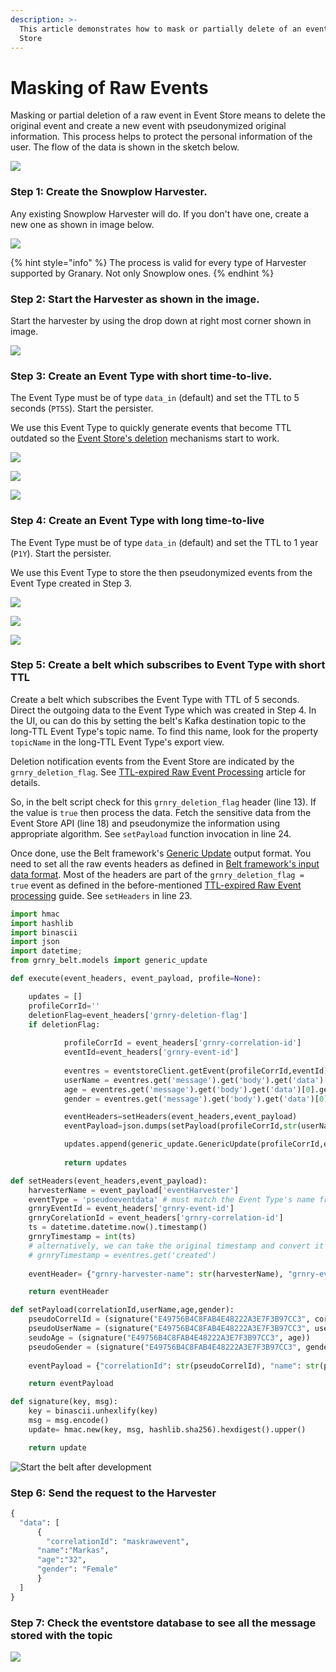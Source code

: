 ```yaml
---
description: >-
  This article demonstrates how to mask or partially delete of an event in Event
  Store
---
```


# Masking of Raw Events

Masking or partial deletion of a raw event in Event Store means to delete the original event and create a new event with pseudonymized original information. This process helps to protect the personal information of the user. The flow of the data is shown in the sketch below.

![](<../../../.gitbook/assets/image (8).png>)

### Step 1: Create the Snowplow Harvester.

Any existing Snowplow Harvester will do. If you don't have one, create a new one as shown in image below.&#x20;

![](<../../../.gitbook/assets/image (64).png>)

{% hint style="info" %}
The process is valid for every type of Harvester supported by Granary. Not only Snowplow ones.
{% endhint %}

###

### Step 2: Start the Harvester as shown in the image.

Start the harvester by using the drop down at right most corner shown in image.

![](<../../../.gitbook/assets/image (63).png>)

###

### Step 3: Create an Event Type with short time-to-live.

The Event Type must be of type `data_in` (default) and set the TTL to 5 seconds (`PT5S`). Start the persister.

We use this Event Type to quickly generate events that become TTL outdated so the [Event Store's deletion](../../../developer-reference/dataflow/event-store/deletion-of-raw-events.md) mechanisms start to work.

![](<../../../.gitbook/assets/image (66).png>)

![](<../../../.gitbook/assets/image (67).png>)

![](<../../../.gitbook/assets/image (68).png>)



### Step 4: Create an Event Type with long time-to-live

The Event Type must be of type `data_in` (default) and set the TTL to 1 year  (`P1Y`). Start the persister.

We use this Event Type to store the then pseudonymized events from the Event Type created in Step 3.

![](<../../../.gitbook/assets/image (69).png>)

![](<../../../.gitbook/assets/image (59).png>)

![](<../../../.gitbook/assets/image (61).png>)

###

### Step 5: Create a belt which subscribes to Event Type with short TTL

Create a belt which subscribes the Event Type with TTL of 5 seconds. Direct the outgoing data to the Event Type which was created in Step 4. In the UI, ou can do this by setting the belt's Kafka destination topic to the long-TTL Event Type's topic name. To find this name, look for the property `topicName` in the long-TTL Event Type's export view.

Deletion notification events from the Event Store are indicated by the `grnry_deletion_flag`. See [TTL-expired Raw Event Processing](../../data-in/best-practices-1/ttl-expired-raw-event-processing.md) article for details.

So, in the belt script check for this `grnry_deletion_flag` header (line 13). If the value is `true` then process the data. Fetch the sensitive data from the Event Store API (line 18) and pseudonymize the information using appropriate algorithm. See `setPayload` function invocation in line 24.

Once done, use the Belt framework's [Generic Update](../../../developer-reference/dataflow/belt-extractor.md#generic-update) output format. You need to set all the raw events headers as defined in [Belt framework's input data format](../../../developer-reference/dataflow/belt-extractor.md#input-data-format). Most of the headers are part of the `grnry_deletion_flag = true` event as defined in the before-mentioned [TTL-expired Raw Event processing](../../data-in/best-practices-1/ttl-expired-raw-event-processing.md) guide. See `setHeaders` in line 23.

```python
import hmac
import hashlib
import binascii
import json
import datetime;
from grnry_belt.models import generic_update

def execute(event_headers, event_payload, profile=None):

    updates = []
    profileCorrId=''
    deletionFlag=event_headers['grnry-deletion-flag']
    if deletionFlag:
        		           
            profileCorrId = event_headers['grnry-correlation-id']
            eventId=event_headers['grnry-event-id']
            
            eventres = eventstoreClient.getEvent(profileCorrId,eventId)
            userName = eventres.get('message').get('body').get('data')[0].get('name')
            age = eventres.get('message').get('body').get('data')[0].get('age')
            gender = eventres.get('message').get('body').get('data')[0].get('gender')

            eventHeaders=setHeaders(event_headers,event_payload)
            eventPayload=json.dumps(setPayload(profileCorrId,str(userName),str(age),str(gender)))

            updates.append(generic_update.GenericUpdate(profileCorrId,eventPayload,eventHeaders))
            
            return updates

def setHeaders(event_headers,event_payload):
    harvesterName = event_payload['eventHarvester']
    eventType = 'pseudoeventdata' # must match the Event Type's name from Step 4
    grnryEventId = event_headers['grnry-event-id']
    grnryCorelationId = event_headers['grnry-correlation-id']
    ts = datetime.datetime.now().timestamp()
    grnryTimestamp = int(ts) 
    # alternatively, we can take the original timestamp and convert it to UNIX millis
    # grnryTimestamp = eventres.get('created')
     
    eventHeader= {"grnry-harvester-name": str(harvesterName), "grnry-event-type": str(eventType), "grnry-correlation-id": str(grnryCorelationId), "grnry-event-timestamp": str(grnryTimestamp), "grnry-event-id": str(grnryEventId), "grnry-event-type-version": "1"}

    return eventHeader

def setPayload(correlationId,userName,age,gender):
    pseudoCorrelId = (signature("E49756B4C8FAB4E48222A3E7F3B97CC3", correlationId))
    pseudoUserName = (signature("E49756B4C8FAB4E48222A3E7F3B97CC3", userName))
    seudoAge = (signature("E49756B4C8FAB4E48222A3E7F3B97CC3", age))
    pseudoGender = (signature("E49756B4C8FAB4E48222A3E7F3B97CC3", gender))
 
    eventPayload = {"correlationId": str(pseudoCorrelId), "name": str(pseudoUserName), "age": str(pseudoAge), "gender": str(pseudoGender)}

    return eventPayload

def signature(key, msg):
    key = binascii.unhexlify(key)
    msg = msg.encode()
    update= hmac.new(key, msg, hashlib.sha256).hexdigest().upper()

    return update
```

![Start the belt after development](<../../../.gitbook/assets/image (50).png>)

###

### Step 6: Send the request to the Harvester

```python
{
  "data": [
	  {
	    "correlationId": "maskrawevent",
      "name":"Markas",
      "age":"32",
      "gender": "Female" 
	  }
  ]
}

```



### Step 7: Check the eventstore database to see all the message stored with the topic

![](<../../../.gitbook/assets/image (56).png>)
